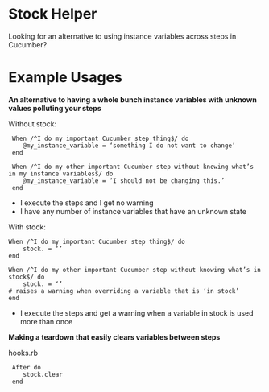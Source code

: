 Stock Helper
==

Looking for an alternative to using instance variables across steps in Cucumber?

# Example Usages

**An alternative to having a whole bunch instance variables with unknown values polluting your steps**

Without stock:

     When /^I do my important Cucumber step thing$/ do
     	@my_instance_variable = ‘something I do not want to change’
     end

     When /^I do my other important Cucumber step without knowing what’s in my instance variables$/ do
     	@my_instance_variable = ‘I should not be changing this.’
     end

- I execute the steps and I get no warning
- I have any number of instance variables that have an unknown state

With stock:

    When /^I do my important Cucumber step thing$/ do
     	stock. = ‘’
    end

    When /^I do my other important Cucumber step without knowing what’s in stock$/ do
    	stock. = ‘’
	# raises a warning when overriding a variable that is ‘in stock’ 
    end

- I execute the steps and get a warning when a variable in stock is used more than once

**Making a teardown that easily clears variables between steps**

hooks.rb

     After do
     	stock.clear
     end
	
